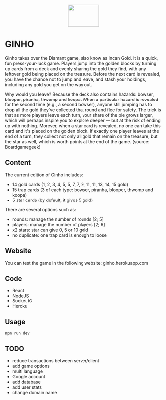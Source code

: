 
<p align="center">
  <img src="https://res.cloudinary.com/dpy9htpye/image/upload/v1594824300/ginho-title.png" width="100px" height="70px"/>
</p>

# GINHO

Ginho takes over the Diamant game, also know as Incan Gold. It is a quick, fun press-your-luck game. Players jump into the golden blocks by turning up cards from a deck and evenly sharing the gold they find, with any leftover gold being placed on the treasure. Before the next card is revealed, you have the chance not to jump and leave, and stash your holdings, including any gold you get on the way out.

Why would you leave? Because the deck also contains hazards: bowser, blooper, piranha, thwomp and koopa. When a particular hazard is revealed for the second time (e.g., a second bowser), anyone still jumping has to drop all the gold they've collected that round and flee for safety. The trick is that as more players leave each turn, your share of the pie grows larger, which will perhaps inspire you to explore deeper — but at the risk of ending up with nothing. Morever, when a star card is revealed, no one can take this card and it's placed on the golden block. If exactly one player leaves at the end of a turn, they collect not only all gold that remain on the treasure, but the star as well, which is worth points at the end of the game. (source: Boardgamegeek)

## Content

The current edition of Ginho includes:
- 14 gold cards (1, 2, 3, 4, 5, 5, 7, 7, 9, 11, 11, 13, 14, 15 gold)
- 15 trap cards (3 of each type: bowser, piranha, blooper, thwomp and koopa) 
- 5 star cards (by default, it gives 5 gold)

There are several options such as: 
- rounds: manage the number of rounds [2; 5]
- players: manage the number of players [2; 6] 
- x2 stars: star can give 0, 5 or 10 gold
- no duplicate: one trap card is enough to loose


## Website

You can test the game in the following website: ginho.herokuapp.com

## Code

- React
- NodeJS
- Socket IO
- Heroku

## Usage

```
npm run dev
```

## TODO
- reduce transactions between server/client
- add game options
- multi language
- Google account
- add database
- add user stats
- change domain name
